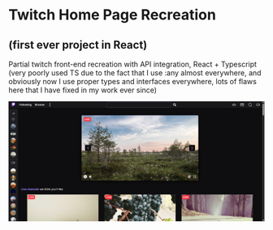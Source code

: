 # Twitch Home Page Recreation
## (first ever project in React)

Partial twitch front-end recreation with API integration, React + Typescript (very poorly used TS due to the fact that I use :any almost everywhere, and obviously now I use proper types and interfaces everywhere, lots of flaws here that I have fixed in my work ever since)

![preview](https://github.com/AlienTheBetrayer/twitch-frontend-recreation/blob/main/twitch.png)
